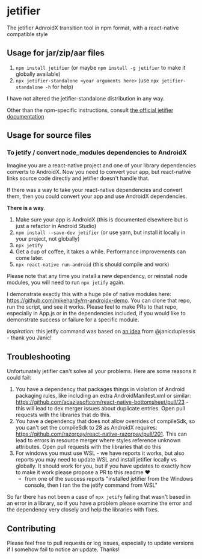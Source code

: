 # jetifier

The jetifier AdnroidX transition tool in npm format, with a react-native compatible style

## Usage for jar/zip/aar files

1. `npm install jetifier` (or maybe `npm install -g jetifier` to make it globally available)
1. `npx jetifier-standalone <your arguments here>` (use `npx jetifier-standalone -h` for help)

I have not altered the jetifier-standalone distribution in any way.

Other than the npm-specific instructions, consult [the official jetifier documentation](https://developer.android.com/studio/command-line/jetifier)

## Usage for source files

### To jetify / convert node_modules dependencies to AndroidX

Imagine you are a react-native project and one of your library dependencies converts to AndroidX.
Now you need to convert your app, but react-native links source code directly and jetifier doesn't handle that.

If there was a way to take your react-native dependencies and convert them, then you could convert your app and use AndroidX dependencies. 

**There is a way**.

1. Make sure your app is AndroidX (this is documented elsewhere but is just a refactor in Android Studio)
1. `npm install --save-dev jetifier` (or use yarn, but install it locally in your project, not globally)
1. `npx jetify`
1. Get a cup of coffee, it takes a while. Performance improvements can come later.
1. `npx react-native run-android` (this should compile and work)

Please note that any time you install a new dependency, or reinstall node modules, you will need to run `npx jetify` again.

I demonstrate exactly this with a huge pile of native modules here: <https://github.com/mikehardy/rn-androidx-demo>. You can clone that repo, run the script, and see it works. Please feel to make PRs to that repo, especially in App.js or in the dependencies included, if you would like to demonstrate success or failure for a specific module.

*Inspiration:* this jetify command was based on [an idea](https://gist.github.com/janicduplessis/df9b5e3c2b2e23bbae713255bdb99f3c) from @janicduplessis - thank you Janic!

## Troubleshooting

Unfortunately jetifier can't solve all your problems. Here are some reasons it could fail:

1. You have a dependency that packages things in violation of Android packaging rules, like including an extra AndroidManifest.xml or similar: <https://github.com/acaziasoftcom/react-native-bottomsheet/pull/23> - this will lead to dex merger issues about duplicate entries. Open pull requests with the libraries that do this.
1. You have a dependency that does not allow overrides of compileSdk, so you can't set the compileSdk to 28 as AndroidX requires: <https://github.com/razorpay/react-native-razorpay/pull/201>. This can lead to errors in resource merger where styles reference unknown attributes. Open pull requests with the libraries that do this
1. For windows you must use WSL - we have reports it works, but also reports you may need to update WSL and install jetifier locally vs globally. It should work for you, but if you have updates to exactly how to make it work please propose a PR to this readme :hearts:
   - from one of the success reports "installed jetifier from the Windows console, then I ran the the jetify command from WSL"

So far there has not been a case of `npx jetify` failing that wasn't based in an error in a library, so if you have a problem please examine the error and the dependency very closely and help the libraries with fixes.

## Contributing

Please feel free to pull requests or log issues, especially to update versions if I somehow fail to notice an update. Thanks!
